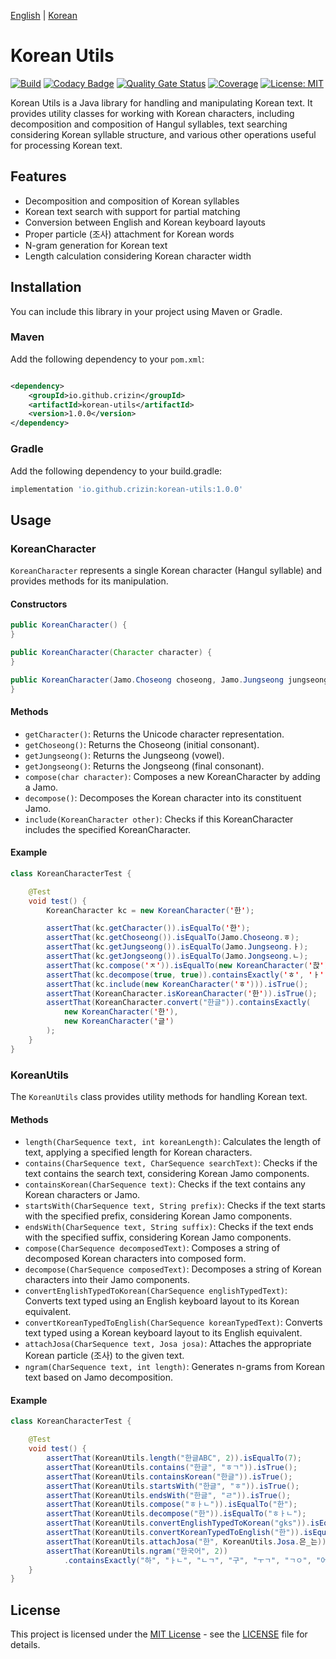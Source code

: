[English](README.md) | [Korean](README.ko.md)

# Korean Utils

[![Build](https://github.com/crizin/korean-utils/actions/workflows/build.yml/badge.svg)](https://github.com/crizin/korean-utils/actions)
[![Codacy Badge](https://app.codacy.com/project/badge/Grade/274ee8e6cb014384b35cc6e4a3b82718)](https://app.codacy.com/gh/crizin/korean-utils/dashboard?utm_source=gh&utm_medium=referral&utm_content=&utm_campaign=Badge_grade)
[![Quality Gate Status](https://sonarcloud.io/api/project_badges/measure?project=crizin_korean-utils&metric=alert_status)](https://sonarcloud.io/summary/overall?id=crizin_korean-utils)
[![Coverage](https://sonarcloud.io/api/project_badges/measure?project=crizin_korean-utils&metric=coverage)](https://sonarcloud.io/summary/overall?id=crizin_korean-utils)
[![License: MIT](https://img.shields.io/github/license/crizin/korean-utils)](https://opensource.org/licenses/MIT)

Korean Utils is a Java library for handling and manipulating Korean text. It provides utility classes for working with Korean characters,
including decomposition and composition of Hangul syllables, text searching considering Korean syllable structure,
and various other operations useful for processing Korean text.

## Features

- Decomposition and composition of Korean syllables
- Korean text search with support for partial matching
- Conversion between English and Korean keyboard layouts
- Proper particle (조사) attachment for Korean words
- N-gram generation for Korean text
- Length calculation considering Korean character width

## Installation

You can include this library in your project using Maven or Gradle.

### Maven

Add the following dependency to your `pom.xml`:

```xml

<dependency>
	<groupId>io.github.crizin</groupId>
	<artifactId>korean-utils</artifactId>
	<version>1.0.0</version>
</dependency>
```

### Gradle

Add the following dependency to your build.gradle:

```groovy
implementation 'io.github.crizin:korean-utils:1.0.0'
```

## Usage

### KoreanCharacter

`KoreanCharacter` represents a single Korean character (Hangul syllable) and provides methods for its manipulation.

#### Constructors

```java
public KoreanCharacter() {
}

public KoreanCharacter(Character character) {
}

public KoreanCharacter(Jamo.Choseong choseong, Jamo.Jungseong jungseong, Jamo.Jongseong jongseong) {
}
```

#### Methods

- `getCharacter()`: Returns the Unicode character representation.
- `getChoseong()`: Returns the Choseong (initial consonant).
- `getJungseong()`: Returns the Jungseong (vowel).
- `getJongseong()`: Returns the Jongseong (final consonant).
- `compose(char character)`: Composes a new KoreanCharacter by adding a Jamo.
- `decompose()`: Decomposes the Korean character into its constituent Jamo.
- `include(KoreanCharacter other)`: Checks if this KoreanCharacter includes the specified KoreanCharacter.

#### Example

```java
class KoreanCharacterTest {

	@Test
	void test() {
		KoreanCharacter kc = new KoreanCharacter('한');

		assertThat(kc.getCharacter()).isEqualTo('한');
		assertThat(kc.getChoseong()).isEqualTo(Jamo.Choseong.ㅎ);
		assertThat(kc.getJungseong()).isEqualTo(Jamo.Jungseong.ㅏ);
		assertThat(kc.getJongseong()).isEqualTo(Jamo.Jongseong.ㄴ);
		assertThat(kc.compose('ㅈ')).isEqualTo(new KoreanCharacter('핝'));
		assertThat(kc.decompose(true, true)).containsExactly('ㅎ', 'ㅏ', 'ㄴ');
		assertThat(kc.include(new KoreanCharacter('ㅎ'))).isTrue();
		assertThat(KoreanCharacter.isKoreanCharacter('한')).isTrue();
		assertThat(KoreanCharacter.convert("한글")).containsExactly(
			new KoreanCharacter('한'),
			new KoreanCharacter('글')
		);
	}
}
```

### KoreanUtils

The `KoreanUtils` class provides utility methods for handling Korean text.

#### Methods

- `length(CharSequence text, int koreanLength)`: Calculates the length of text, applying a specified length for Korean characters.
- `contains(CharSequence text, CharSequence searchText)`: Checks if the text contains the search text, considering Korean Jamo components.
- `containsKorean(CharSequence text)`: Checks if the text contains any Korean characters or Jamo.
- `startsWith(CharSequence text, String prefix)`: Checks if the text starts with the specified prefix, considering Korean Jamo components.
- `endsWith(CharSequence text, String suffix)`: Checks if the text ends with the specified suffix, considering Korean Jamo components.
- `compose(CharSequence decomposedText)`: Composes a string of decomposed Korean characters into composed form.
- `decompose(CharSequence composedText)`: Decomposes a string of Korean characters into their Jamo components.
- `convertEnglishTypedToKorean(CharSequence englishTypedText)`: Converts text typed using an English keyboard layout to its Korean equivalent.
- `convertKoreanTypedToEnglish(CharSequence koreanTypedText)`: Converts text typed using a Korean keyboard layout to its English equivalent.
- `attachJosa(CharSequence text, Josa josa)`: Attaches the appropriate Korean particle (조사) to the given text.
- `ngram(CharSequence text, int length)`: Generates n-grams from Korean text based on Jamo decomposition.

#### Example

```java
class KoreanCharacterTest {

	@Test
	void test() {
		assertThat(KoreanUtils.length("한글ABC", 2)).isEqualTo(7);
		assertThat(KoreanUtils.contains("한글", "ㅎㄱ")).isTrue();
		assertThat(KoreanUtils.containsKorean("한글")).isTrue();
		assertThat(KoreanUtils.startsWith("한글", "ㅎ")).isTrue();
		assertThat(KoreanUtils.endsWith("한글", "ㄹ")).isTrue();
		assertThat(KoreanUtils.compose("ㅎㅏㄴ")).isEqualTo("한");
		assertThat(KoreanUtils.decompose("한")).isEqualTo("ㅎㅏㄴ");
		assertThat(KoreanUtils.convertEnglishTypedToKorean("gks")).isEqualTo("한");
		assertThat(KoreanUtils.convertKoreanTypedToEnglish("한")).isEqualTo("gks");
		assertThat(KoreanUtils.attachJosa("한", KoreanUtils.Josa.은_는)).isEqualTo("한은");
		assertThat(KoreanUtils.ngram("한국어", 2))
			.containsExactly("하", "ㅏㄴ", "ㄴㄱ", "구", "ㅜㄱ", "ㄱㅇ", "어");
	}
}
```

## License

This project is licensed under the [MIT License](https://opensource.org/license/MIT) - see the [LICENSE](LICENSE) file for details.
